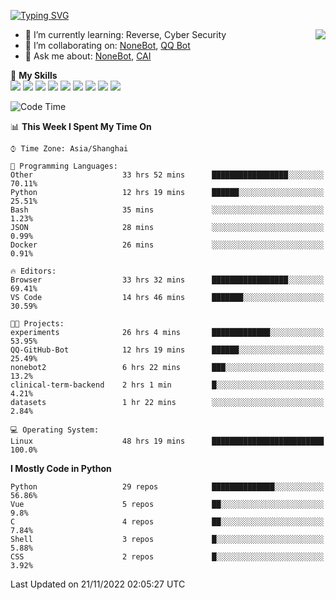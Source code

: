 [![Typing SVG](https://readme-typing-svg.herokuapp.com?size=25&duration=2500&color=8C43EA&vCenter=true&width=200&height=40&lines=Hi+there+%F0%9F%91%8B%F0%9F%8F%BB;I'm+yanyongyu)](https://git.io/typing-svg)

<a href="#">
  <img align="right" src="https://github-readme-stats.vercel.app/api?username=yanyongyu&count_private=true&show_icons=true&bg_color=15,f2f7fd,E0EAFC" />
</a>

- 🌱 I’m currently learning: Reverse, Cyber Security
- 👯 I’m collaborating on: [NoneBot](https://github.com/nonebot), [QQ Bot](https://github.com/Mrs4s/go-cqhttp)
- 💬 Ask me about: [NoneBot](https://github.com/nonebot), [CAI](https://github.com/cscs181/CAI)

🌟 **My Skills**  
![](https://img.shields.io/badge/-Python-3e74a2?style=flat-square&logo=Python&logoColor=fff)
![](https://img.shields.io/badge/-Node.js-339933?style=flat-square&logo=Node.js&logoColor=fff)
![](https://img.shields.io/badge/-Vue-4fc08d?style=flat-square&logo=Vue.js&logoColor=fff)
![](https://img.shields.io/badge/-React-2d98ce?style=flat-square&logo=React&logoColor=fff)
![](https://img.shields.io/badge/-Docker-2496ED?style=flat-square&logo=Docker&logoColor=fff)
![](https://img.shields.io/badge/-Linux-000000?style=flat-square&logo=Linux&logoColor=fff)
![](https://img.shields.io/badge/-MySQL-4479A1?style=flat-square&logo=MySQL&logoColor=fff)
![](https://img.shields.io/badge/-Redis-DC382D?style=flat-square&logo=Redis&logoColor=fff)
![](https://img.shields.io/badge/-MongoDB-47A248?style=flat-square&logo=MongoDB&logoColor=fff)

<!--START_SECTION:waka-->
![Code Time](http://img.shields.io/badge/Code%20Time-3%2C228%20hrs%2035%20mins-blue)

📊 **This Week I Spent My Time On** 

```text
⌚︎ Time Zone: Asia/Shanghai

💬 Programming Languages: 
Other                    33 hrs 52 mins      █████████████████░░░░░░░░   70.11% 
Python                   12 hrs 19 mins      ██████░░░░░░░░░░░░░░░░░░░   25.51% 
Bash                     35 mins             ░░░░░░░░░░░░░░░░░░░░░░░░░   1.23% 
JSON                     28 mins             ░░░░░░░░░░░░░░░░░░░░░░░░░   0.99% 
Docker                   26 mins             ░░░░░░░░░░░░░░░░░░░░░░░░░   0.91%

🔥 Editors: 
Browser                  33 hrs 32 mins      █████████████████░░░░░░░░   69.41% 
VS Code                  14 hrs 46 mins      ███████░░░░░░░░░░░░░░░░░░   30.59%

🐱‍💻 Projects: 
experiments              26 hrs 4 mins       █████████████░░░░░░░░░░░░   53.95% 
QQ-GitHub-Bot            12 hrs 19 mins      ██████░░░░░░░░░░░░░░░░░░░   25.49% 
nonebot2                 6 hrs 22 mins       ███░░░░░░░░░░░░░░░░░░░░░░   13.2% 
clinical-term-backend    2 hrs 1 min         █░░░░░░░░░░░░░░░░░░░░░░░░   4.21% 
datasets                 1 hr 22 mins        ░░░░░░░░░░░░░░░░░░░░░░░░░   2.84%

💻 Operating System: 
Linux                    48 hrs 19 mins      █████████████████████████   100.0%

```

**I Mostly Code in Python** 

```text
Python                   29 repos            ██████████████░░░░░░░░░░░   56.86% 
Vue                      5 repos             ██░░░░░░░░░░░░░░░░░░░░░░░   9.8% 
C                        4 repos             ██░░░░░░░░░░░░░░░░░░░░░░░   7.84% 
Shell                    3 repos             █░░░░░░░░░░░░░░░░░░░░░░░░   5.88% 
CSS                      2 repos             █░░░░░░░░░░░░░░░░░░░░░░░░   3.92%

```



 Last Updated on 21/11/2022 02:05:27 UTC
<!--END_SECTION:waka-->
